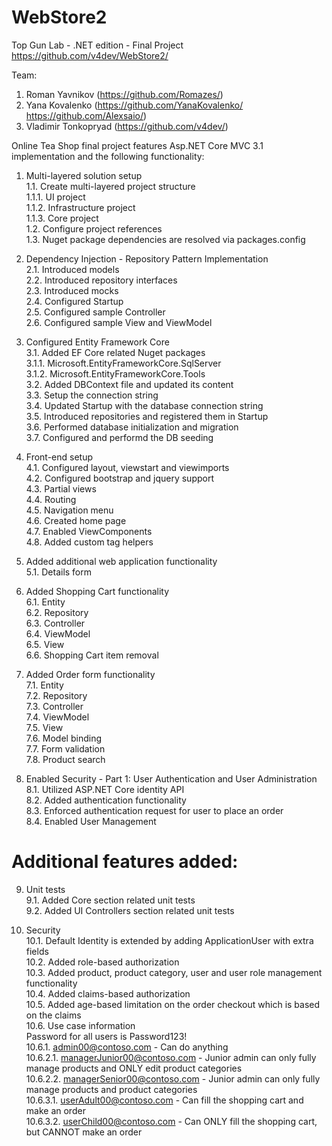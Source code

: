 # WebStore2
Top Gun Lab - .NET edition - Final Project
https://github.com/v4dev/WebStore2/

Team:
1. Roman Yavnikov (https://github.com/Romazes/)
2. Yana Kovalenko (https://github.com/YanaKovalenko/ https://github.com/Alexsaio/)
3. Vladimir Tonkopryad (https://github.com/v4dev/)

Online Tea Shop final project features Asp.NET Core MVC 3.1 implementation and the following functionality:

1. Multi-layered solution setup<br>
1.1. Create multi-layered project structure<br>
1.1.1. UI project<br>
1.1.2. Infrastructure project<br>
1.1.3. Core project<br>
1.2. Configure project references<br>
1.3. Nuget package dependencies are resolved via packages.config<br>

2. Dependency Injection - Repository Pattern Implementation<br>
2.1. Introduced models<br>
2.2. Introduced repository interfaces<br>
2.3. Introduced mocks<br>
2.4. Configured Startup<br>
2.5. Configured sample Controller<br>
2.6. Configured sample View and ViewModel<br>

3. Configured Entity Framework Core<br>
3.1. Added EF Core related Nuget packages<br>
3.1.1. Microsoft.EntityFrameworkCore.SqlServer<br>
3.1.2. Microsoft.EntityFrameworkCore.Tools<br>
3.2. Added DBContext file and updated its content<br>
3.3. Setup the connection string<br>
3.4. Updated Startup with the database connection string<br>
3.5. Introduced repositories and registered them in Startup<br>
3.6. Performed database initialization and migration<br>
3.7. Configured and performd the DB seeding<br>

4. Front-end setup<br>
4.1. Configured layout, viewstart and viewimports<br>
4.2. Configured bootstrap and jquery support<br>
4.3. Partial views<br>
4.4. Routing<br>
4.5. Navigation menu<br>
4.6. Created home page<br>
4.7. Enabled ViewComponents<br>
4.8. Added custom tag helpers<br>

5. Added additional web application functionality<br>
5.1. Details form<br>

6. Added Shopping Cart functionality<br>
6.1. Entity<br>
6.2. Repository<br>
6.3. Controller<br>
6.4. ViewModel<br>
6.5. View<br>
6.6. Shopping Cart item removal<br>

7. Added Order form functionality<br>
7.1. Entity<br>
7.2. Repository<br>
7.3. Controller<br>
7.4. ViewModel<br>
7.5. View<br>
7.6. Model binding<br>
7.7. Form validation<br>
7.8. Product search<br>

8. Enabled Security - Part 1: User Authentication and User Administration<br>
8.1. Utilized ASP.NET Core identity API<br>
8.2. Added authentication functionality<br>
8.3. Enforced authentication request for user to place an order<br>
8.4. Enabled User Management<br>

# Additional features added:

9. Unit tests<br>
9.1. Added Core section related unit tests<br>
9.2. Added UI Controllers section related unit tests

10. Security<br>
10.1. Default Identity is extended by adding ApplicationUser with extra fields<br>
10.2. Added role-based authorization<br>
10.3. Added product, product category, user and user role management functionality<br>
10.4. Added claims-based authorization<br>
10.5. Added age-based limitation on the order checkout which is based on the claims<br>
10.6. Use case information<br>
Password for all users is Password123!<br>
10.6.1. admin00@contoso.com - Can do anything<br>
10.6.2.1. managerJunior00@contoso.com - Junior admin can only fully manage products and ONLY edit product categories<br>
10.6.2.2. managerSenior00@contoso.com - Junior admin can only fully manage products and product categories<br>
10.6.3.1. userAdult00@contoso.com - Can fill the shopping cart and make an order<br>
10.6.3.2. userChild00@contoso.com - Can ONLY fill the shopping cart, but CANNOT make an order
